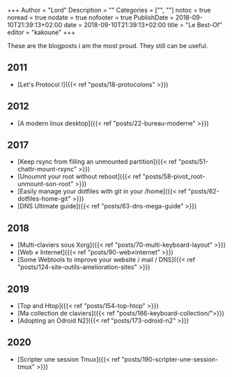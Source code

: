 +++
Author = "Lord"
Description = ""
Categories = ["", ""]
notoc = true
noread = true
nodate = true
nofooter = true
PublishDate = 2018-09-10T21:39:13+02:00
date = 2018-09-10T21:39:13+02:00
title = "Le Best-Of"
editor = "kakoune"
+++

These are the blogposts i am the most proud.
They still can be useful.


## 2011

  - [Let's Protocol !]({{< ref "posts/18-protocolons" >}})

## 2012

  - [A modern linux desktop]({{< ref "posts/22-bureau-moderne" >}})

## 2017
  - [Keep rsync from filling an unmounted partition]({{< ref "posts/51-chattr-mount-rsync" >}})
  - [Unoumnt your root without reboot]({{< ref "posts/58-pivot_root-unmount-son-root" >}})
  - [Easily manage your dotfiles with git in your /home]({{< ref "posts/62-dotfiles-home-git" >}})
  - [DNS Ultimate guide]({{< ref "posts/63-dns-mega-guide" >}})

## 2018

  - [Multi-claviers sous Xorg]({{< ref "posts/70-multi-keyboard-layout" >}})
  - [Web ≠ Internet]({{< ref "posts/90-web≠internet" >}})
  - [Some Webtools to improve your website / mail / DNS]({{< ref "posts/124-site-outils-amelioration-sites" >}})

## 2019

  - [Top and Htop]({{< ref "posts/154-top-htop" >}})
  - [Ma collection de claviers]({{< ref "posts/166-keyboard-collection/">}})
  - [Adopting an Odroid N2]({{< ref "posts/173-odroid-n2" >}})

## 2020

  - [Scripter une session Tmux]({{< ref "posts/190-scripter-une-session-tmux" >}})
